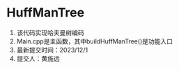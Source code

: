 # HuffManTree
1. 该代码实现哈夫曼树编码
2. Main.cpp是主函数，其中buildHuffManTree()是功能入口
3. 最新提交时间：2023/12/1
4. 提交人：黄施远